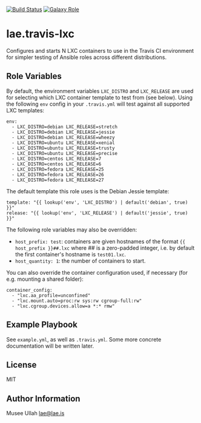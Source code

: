 [![Build Status](https://travis-ci.org/lae/ansible-role-travis-lxc.svg?branch=master)](https://travis-ci.org/lae/ansible-role-travis-lxc)
[![Galaxy Role](https://img.shields.io/badge/ansible--galaxy-travis--lxc-blue.svg)](https://galaxy.ansible.com/lae/travis-lxc/)

lae.travis-lxc
=========

Configures and starts N LXC containers to use in the Travis CI environment for
simpler testing of Ansible roles across different distributions.


Role Variables
--------------
By default, the environment variables `LXC_DISTRO` and `LXC_RELEASE` are used
for selecting which LXC container template to test from (see below). Using the
following `env` config in your `.travis.yml` will test against all supported
LXC templates:

    env:
      - LXC_DISTRO=debian LXC_RELEASE=stretch
      - LXC_DISTRO=debian LXC_RELEASE=jessie
      - LXC_DISTRO=debian LXC_RELEASE=wheezy
      - LXC_DISTRO=ubuntu LXC_RELEASE=xenial
      - LXC_DISTRO=ubuntu LXC_RELEASE=trusty
      - LXC_DISTRO=ubuntu LXC_RELEASE=precise
      - LXC_DISTRO=centos LXC_RELEASE=7
      - LXC_DISTRO=centos LXC_RELEASE=6
      - LXC_DISTRO=fedora LXC_RELEASE=25
      - LXC_DISTRO=fedora LXC_RELEASE=26
      - LXC_DISTRO=fedora LXC_RELEASE=27

The default template this role uses is the Debian Jessie template:

    template: "{{ lookup('env', 'LXC_DISTRO') | default('debian', true) }}"
    release: "{{ lookup('env', 'LXC_RELEASE') | default('jessie', true) }}"

The following role variables may also be overridden:

- `host_prefix: test`: containers are given hostnames of the format
  `{{ host_prefix }}##.lxc` where ## is a zero-padded integer, i.e. by default
  the first container's hostname is `test01.lxc`.
- `host_quantity: 1`: the number of containers to start.

You can also override the container configuration used, if necessary (for e.g.
mounting a shared folder):

    container_config:
      - "lxc.aa_profile=unconfined"
      - "lxc.mount.auto=proc:rw sys:rw cgroup-full:rw"
      - "lxc.cgroup.devices.allow=a *:* rmw"

Example Playbook
----------------

See `example.yml`, as well as `.travis.yml`. Some more concrete documentation
will be written later.

License
-------

MIT

Author Information
------------------

Musee Ullah <lae@lae.is>
